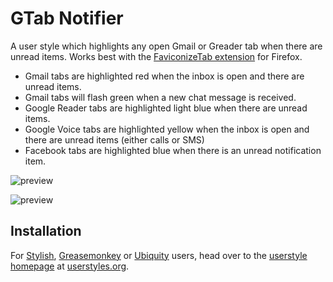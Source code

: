 GTab Notifier
==================

A user style which highlights any open Gmail or Greader tab when there are unread items. Works best with the [FaviconizeTab extension](https://addons.mozilla.org/en-US/firefox/addon/3780) for Firefox.

- Gmail tabs are highlighted red when the inbox is open and there are unread items.
- Gmail tabs will flash green when a new chat message is received.
- Google Reader tabs are highlighted light blue when there are unread items.
- Google Voice tabs are highlighted yellow when the inbox is open and there are unread items (either calls or SMS)
- Facebook tabs are highlighted blue when there is an unread notification item.

![preview](https://github.com/jasonkarns/userstyles.gtab-notifier/raw/master/before.png)

![preview](https://github.com/jasonkarns/userstyles.gtab-notifier/raw/master/after.png)

Installation
------------

For [Stylish](https://addons.mozilla.org/en-US/firefox/addon/2108), [Greasemonkey](https://addons.mozilla.org/en-US/firefox/addon/748) or [Ubiquity](https://addons.mozilla.org/en-US/firefox/addon/9527) users, head over to the [userstyle homepage](http://userstyles.org/styles/14571) at [userstyles.org](http://userstyles.org).